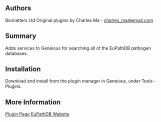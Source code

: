 ## Authors
Biomatters Ltd
Original plugins by Charles Ma - <charles_ma@email.com>

## Summary
Adds services to Geneious for searching all of the EuPathDB pathogen databases.

## Installation
Download and install from the plugin manager in Geneious, under Tools - Plugins.

## More Information
[Plugin Page](http://www.geneious.com/plugins/eupathdb)
[EuPathDB Website](http://eupathdb.org)